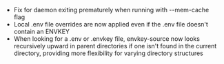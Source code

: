 - Fix for daemon exiting prematurely when running with --mem-cache flag
- Local .env file overrides are now applied even if the .env file doesn't contain an ENVKEY
- When looking for a .env or .envkey file, envkey-source now looks recursively upward in parent directories if one isn't found in the current directory, providing more flexibility for varying directory structures

